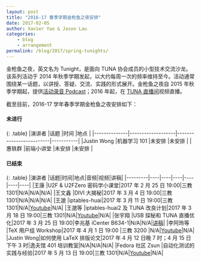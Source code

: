 ```yaml
---
layout: post
title: "2016-17 春季学期金枪鱼之夜安排"
date: 2017-02-05
author: Xavier Yao & Jason Lau
categories:
    - blog
    - arrangement
permalink: /blog/2017/spring-tunights/
---
```


金枪鱼之夜，英文名为 Tunight，是面向 TUNA 协会成员的小型技术交流沙龙。该系列活动于 2014 年秋季学期发起，以大约每周一次的频率维持至今。活动通常围绕某一话题，以讲授、答疑、交流、实践的形式展开。金枪鱼之夜自 2015 年秋季学期起，提供[活动录音 Podcast](https://podcast.tuna.moe)；2016 年起，在 [TUNA 直播间](http://live.tuna.tsinghua.edu.cn)视频直播。

截至目前，2016-17 学年春季学期金枪鱼之夜安排如下：

#### 未进行

{: .table}
|演讲者        |话题               |时间                     |地点       |
|--------------|-------------------|-------------------------|-----------|
|Justin Wong   |机器学习 101       |未安排                   |未安排     |
|惠轶群        |前端小讲堂         |未安排                   |未安排     |

#### 已结束

{: .table}
|演讲者   |话题|时间|地点|音频|视频|讲稿|
|---------|----|----|----|----|----|----|
|王康     |U2F & U2FZero 密码学小课堂|2017 年 2 月 25 日 19:00|三教 1301|N/A|N/A|N/A|
|王文鑫   |DIVI 大揭秘|2017 年 3 月 4 日 19:00|三教 1301|N/A|N/A|N/A|
|王邈     |iptables-huai|2017 年 3 月 11 日 19:00|三教 1301|N/A|[Youtube](https://youtu.be/w_vGD-96O54)|N/A|
|王邈等   |iptables-huai2 及 TUNA 改良计划|2017 年 3 月 18 日 19:00|三教 1301|N/A|[Youtube](https://youtu.be/Vnh8hYk6wZE)|N/A|
|张宇翔   |USB 探秘和 TUNA 直播优化|2017 年 3 月 25 日 19:00|李兆基 iCenter B634-1|N/A|N/A|[讲稿](/assets/slides/usb-2017.pdf)|
|李阿玲等 |TeX 用户组 Workshop|2017 年 4 月 1 日 19:00  |三教 3200  |N/A|[Youtube](https://youtu.be/fysg1IaCq2s)|N/A|
|Justin Wong|如何使用 LaTeX 排版论文|2017 年 4 月 12 日晚 7 时；4 月 15 日下午 3 时|逸夫馆 401 培训教室|N/A|N/A|N/A|
|Fedora 社区 Zsun |自动化测试的实践与经验|2017 年 5 月 13 日 19:00|三教 1301|N/A|[Youtube](https://youtu.be/jnZ8Zdygc8o)|N/A|
